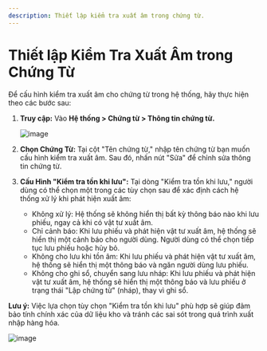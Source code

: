 ```yaml
---
description: Thiết lập kiểm tra xuất âm trong chứng từ.
---
```


# Thiết lập Kiểm Tra Xuất Âm trong Chứng Từ

Để cấu hình kiểm tra xuất âm cho chứng từ trong hệ thống, hãy thực hiện theo các bước sau:

1.  **Truy cập:** Vào **Hệ thống > Chứng từ > Thông tin chứng từ.**

    ![image](https://wiki.arito.vn/test/download/file?_id=67c8089b3f3907f09b61e8ba)

2.  **Chọn Chứng Từ:** Tại cột "Tên chứng từ," nhập tên chứng từ bạn muốn cấu hình kiểm tra xuất âm. Sau đó, nhấn nút "Sửa" để chỉnh sửa thông tin chứng từ.

3.  **Cấu Hình "Kiểm tra tồn khi lưu":** Tại dòng "Kiểm tra tồn khi lưu," người dùng có thể chọn một trong các tùy chọn sau để xác định cách hệ thống xử lý khi phát hiện xuất âm:

    *   Không xử lý: Hệ thống sẽ không hiển thị bất kỳ thông báo nào khi lưu phiếu, ngay cả khi có vật tư xuất âm.
    *   Chỉ cảnh báo: Khi lưu phiếu và phát hiện vật tư xuất âm, hệ thống sẽ hiển thị một cảnh báo cho người dùng. Người dùng có thể chọn tiếp tục lưu phiếu hoặc hủy bỏ.
    *   Không cho lưu khi tồn âm: Khi lưu phiếu và phát hiện vật tư xuất âm, hệ thống sẽ hiển thị một thông báo và ngăn người dùng lưu phiếu.
    *   Không cho ghi sổ, chuyển sang lưu nháp: Khi lưu phiếu và phát hiện vật tư xuất âm, hệ thống sẽ hiển thị một thông báo và lưu phiếu ở trạng thái "Lập chứng từ" (nháp), thay vì ghi sổ.

**Lưu ý:** Việc lựa chọn tùy chọn "Kiểm tra tồn khi lưu" phù hợp sẽ giúp đảm bảo tính chính xác của dữ liệu kho và tránh các sai sót trong quá trình xuất nhập hàng hóa.

![image](https://wiki.arito.vn/test/download/file?_id=67c8086d3f3907f09b61e8b7)